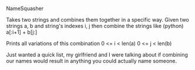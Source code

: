 NameSquasher

Takes two strings and combines them together in a specific way. Given two
strings a, b and string's indexes i, j then combine the strings like (python)
    a[:i+1] + b[j:]

Prints all variations of this combination 
0 <= i < len(a)
0 <= j < len(b) 

Just wanted a quick list, my girlfriend and I were talking about if combining
our names would result in anything you could actually name someone.
